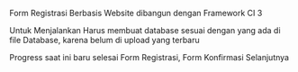 Form Registrasi Berbasis Website dibangun dengan Framework CI 3 

Untuk Menjalankan Harus membuat database sesuai dengan yang ada di file Database, karena belum di upload yang terbaru 

Progress saat ini baru selesai Form Registrasi, Form Konfirmasi Selanjutnya 
